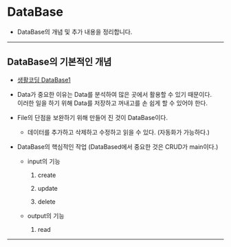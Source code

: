 DataBase
===

* DataBase의 개념 및 추가 내용을 정리합니다.
---

## DataBase의 기본적인 개념

* [생활코딩 DataBase1](https://opentutorials.org/course/3162)

* Data가 중요한 이유는 Data를 분석하여 많은 곳에서 활용할 수 있기 때문이다.<br>
 이러한 일을 하기 위해 Data를 저장하고 꺼내고를 손 쉽게 할 수 있어야 한다.

* File의 단점을 보완하기 위해 만들어 진 것이 DataBase이다.

    * 데이터를 추가하고 삭제하고 수정하고 읽을 수 있다. (자동화가 가능하다.)

* DataBase의 핵심적인 작업 (DataBased에서 중요한 것은 CRUD가 main이다.)

    * input의 기능

        1. create

        2. update

        3. delete

    * output의 기능

        1. read

---



